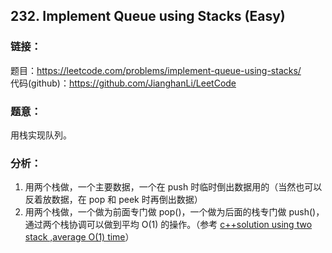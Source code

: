 ## 232. Implement Queue using Stacks (Easy)

### **链接**：
题目：https://leetcode.com/problems/implement-queue-using-stacks/  
代码(github)：https://github.com/JianghanLi/LeetCode

### **题意**：

用栈实现队列。

### **分析**：

1. 用两个栈做，一个主要数据，一个在 push 时临时倒出数据用的（当然也可以反着放数据，在 pop 和 peek 时再倒出数据）
2. 用两个栈做，一个做为前面专门做 pop()，一个做为后面的栈专门做 push()，通过两个栈协调可以做到平均 O(1) 的操作。（参考 [c++solution using two stack ,average O(1) time](https://leetcode.com/discuss/44482/c-solution-using-two-stack-average-o-1-time)）
